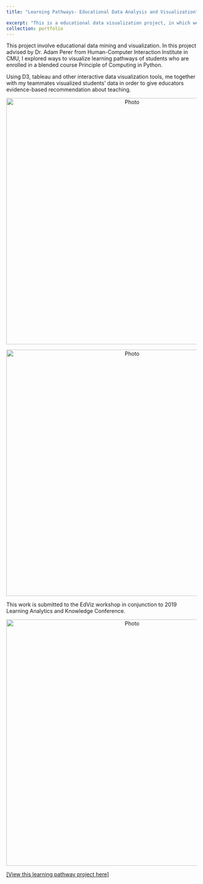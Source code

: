 ```yaml
---
title: "Learning Pathways- Educational Data Analysis and Visualization" 

excerpt: "This is a educational data visualization project, in which we explored different factors' contribution to their final learning outcome, and visualized students' learning pathways in order to give educators evidence-based suggestions."  
collection: portfolio  
---
```

This project involve educational data mining and visualization. In this project advised by Dr. Adam Perer from Human-Computer Interaction Institute in CMU, I explored ways to visualize learning pathways of students who are enrolled in a blended course Principle of Computing in Python. 
 
 Using D3, tableau and other interactive data visualization tools, me together with my teammates visualized students’ data in order to give educators evidence-based recommendation about teaching.   
 <p align="center">
 <img src="https://kexin-yang.github.io/images/Learning_Paths/Completion.png?raw=true" alt="Photo" style="width: 650px;"/>  
</p>

 <p align="center">
 <img src="https://kexin-yang.github.io/images/Learning_Paths/ErrorAnalysis.png?raw=true" alt="Photo" style="width: 650px;"/>  
</p>

 This work is submitted to the EdViz workshop in conjunction to 2019 Learning Analytics and Knowledge Conference.   
 <p align="center">
 <img src="https://kexin-yang.github.io/images/Learning_Paths/LearningPathways.png?raw=true" alt="Photo" style="width: 650px;"/>  
</p>

[[View this learning pathway project here]](https://metals-ids-18fall.github.io/student-pathway/)
  
  




